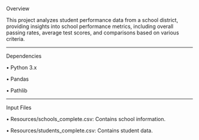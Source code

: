 Overview

This project analyzes student performance data from a school district, providing insights into school performance metrics, including overall passing rates, average test scores, and comparisons based on various criteria.
________________________________________
Dependencies

• Python 3.x

• Pandas

• Pathlib

________________________________________
Input Files

•	Resources/schools_complete.csv: Contains school information.

•	Resources/students_complete.csv: Contains student data.
